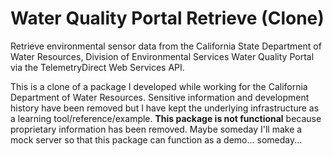 # Water Quality Portal Retrieve (Clone)

Retrieve environmental sensor data from the California State
Department of Water Resources, Division of Environmental Services 
Water Quality Portal via the TelemetryDirect Web Services API. 

This is a clone of a package I developed while working for the
California Department of Water Resources. Sensitive information
and development history have been removed but I have kept the
underlying infrastructure as a learning tool/reference/example.
**This package is not functional** because proprietary information
has been removed. Maybe someday I'll make a mock server so that this
package can function as a demo... someday...